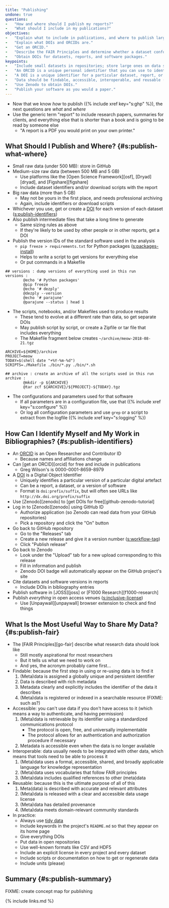 ```yaml
---
title: "Publishing"
undone: true
questions:
-   "How and where should I publish my reports?"
-   "What should I include in my publications?"
objectives:
-   "Explain what to include in publications, and where to publish large, medium, and small datasets."
-   "Explain what DOIs and ORCIDs are."
-   "Get an ORCID."
-   "Describe the FAIR Principles and determine whether a dataset conforms to them."
-   "Obtain DOIs for datasets, reports, and software packages."
keypoints:
-   "Include small datasets in repositories; store large ones on data sharing sites, and include metadata in the repository to locate them."
-   "An ORCID is a unique personal identifier that you can use to identify your work."
-   "A DOI is a unique identifier for a particular dataset, report, or software release."
-   "Data should be findable, accessible, interoperable, and reusable (FAIR)."
-   "Use Zenodo to obtain DOIs."
-   "Publish your software as you would a paper."
---
```


-   Now that we know *how* to publish ({% include xref key="s:ghp" %}), the next questions are *what* and *where*
-   Use the generic term "report" to include research papers, summaries for clients,
    and everything else that is shorter than a book and is going to be read by someone else
    -   "A report is a PDF you would print on your own printer."

## What Should I Publish and Where? {#s:publish-what-where}

-   Small raw data (under 500 MB): store in GitHub
-   Medium-size raw data (between 500 MB and 5 GB)
    -   Use platforms like the [Open Science Framework][osf], [Dryad][dryad], and [Figshare][figshare]
    -   Include dataset identifiers and/or download scripts with the report
-   Big raw data (more than 5 GB)
    -   May not be yours in the first place, and needs professional archiving
    -   Again, include identifiers or download scripts
-   Whichever you use, get or create a [DOI](#g:doi) for each version of each dataset ([s:publish-identifiers](#SECTION))
-   Also publish intermediate files that take a long time to generate
    -   Same sizing rules as above
    -   If they're likely to be used by other people or in other reports, get a DOI
-   Publish the version IDs of the standard software used in the analysis
    -   `pip freeze > requirements.txt` for Python packages ([s:packages-install](#SECTION))
    -   Helps to write a script to get versions for everything else
    -   Or put commands in a Makefile

```
## versions : dump versions of everything used in this run
versions :
        @echo '# Python packages'
        @pip freeze
        @echo '# dezply'
        @dezply --version
        @echo '# parajune'
        @parajune --status | head 1
```

-   The scripts, notebooks, and/or Makefiles used to produce results
    -   These tend to evolve at a different rate than data, so get separate DOIs
    -   May publish script by script, or create a Zipfile or tar file that includes everything
    -   The Makefile fragment below creates `~/archive/meow-2018-08-21.tgz`

```
ARCHIVE=${HOME}/archive
PROJECT=meow
TODAY=$(shell date "+%Y-%m-%d")
SCRIPTS=./Makefile ./bin/*.py ./bin/*.sh

## archive : create an archive of all the scripts used in this run
archive :
        @mkdir -p ${ARCHIVE}
        @tar zcf ${ARCHIVE}/${PROJECT}-${TODAY}.tgz
```

-   The configurations and parameters used for that software
    -   If all parameters are in a configuration file, use that ({% include xref key="s:configure" %})
    -   Or log all configuration parameters and use `grep` or a script to extract from the logfile ({% include xref key="s:logging" %})

## How Can I Identify Myself and My Work in Bibliographies? {#s:publish-identifiers}

-   An [ORCID](#g:orcid) is an Open Researcher and Contributor ID
    -   Because names and affiliations change
-   Can [get an ORCID][orcid] for free and include in publications
    -   Greg Wilson's is 0000-0001-8659-8979
-   A [DOI](#g:doi) is a Digital Object Identifier
    -   Uniquely identifies a particular version of a particular digital artefact
    -   Can be a report, a dataset, or a version of software
    -   Format is `doi:prefix/suffix`, but will often see URLs like `http://dx.doi.org/prefix/suffix`
-   Use [Zenodo][zenodo] to [get DOIs for free][github-zenodo-tutorial]
-   Log in to [Zenodo][zenodo] using GitHub ID
    -   Authorize application (so Zenodo can read data from your GitHub repositories)
    -   Pick a repository and click the "On" button
-   Go back to GitHub repository
    -   Go to the "Releases" tab
    -   Create a new release and give it a version number ([s:workflow-tag](#SECTION))
    -   Click "Publish release"
-   Go back to Zenodo
    -   Look under the "Upload" tab for a new upload corresponding to this release
    -   Fill in information and publish
    -   Zenodo DOI badge will automatically appear on the GitHub project's site
-   Cite datasets and software versions in reports
    -   Include DOIs in bibliography entries
-   Publish software in [JOSS][joss] or [F1000 Research][f1000-research]
-   Publish *everything* in open access venues ([s:inclusive-license](#SECTION))
    -   Use [Unpaywall][unpaywall] browser extension to check and find things

## What Is the Most Useful Way to Share My Data? {#s:publish-fair}

-   The [FAIR Principles][go-fair] describe what research data should look like
    -   Still mostly aspirational for most researchers
    -   But it tells us what we need to work on
    -   And yes, the acronym probably came first...
-   Findable: because the first step in using or re-using data is to find it
    1.  (Meta)data is assigned a globally unique and persistent identifier
    2.  Data is described with rich metadata
    3.  Metadata clearly and explicitly includes the identifier of the data it describes
    4.  (Meta)data is registered or indexed in a searchable resource (FIXME: such as?)
-   Accessible: you can't use data if you don't have access to it (which means a way to authenticate, and having permission)
    1.  (Meta)data is retrievable by its identifier using a standardized communications protocol
        -   The protocol is open, free, and universally implementable
        -   The protocol allows for an authentication and authorization procedure if necessary
    2.  Metadata is accessible even when the data is no longer available
-   Interoperable: data usually needs to be integrated with other data, which means that tools need to be able to process it
    1.  (Meta)data uses a formal, accessible, shared, and broadly applicable language for knowledge representation
    2.  (Meta)data uses vocabularies that follow FAIR principles
    3.  (Meta)data includes qualified references to other (meta)data
-   Reusable: because this is the ultimate purpose of all of this
    1.  Meta(data) is described with accurate and relevant attributes
    2.  (Meta)data is released with a clear and accessible data usage license
    3.  (Meta)data has detailed provenance
    4.  (Meta)data meets domain-relevant community standards
-   In practice:
    -   Always use [tidy data](#g:tidy-data)
    -   Include keywords in the project's `README.md` so that they appear on its home page
    -   Give everything DOIs
    -   Put data in open repositories
    -   Use well-known formats like CSV and HDF5
    -   Include an explicit license in every project and every dataset
    -   Include scripts or documentation on how to get or regenerate data
    -   Include units (please)

## Summary {#s:publish-summary}

FIXME: create concept map for publishing

{% include links.md %}
